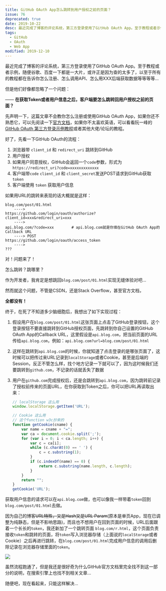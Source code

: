 ```yaml
---
title: GitHub OAuth App怎么跳转到用户授权之前的页面？
issue: 76
deprecated: true
date: 2019-10-22
desc: 最近完成了博客的评论系统，第三方登录使用了GitHub OAuth App。至于教程或者示例，随便谷歌、百度一下都是一大片，或许正是因为查的太多了，以至于所有的教程都在告诉你怎么注册、怎么调用API、怎么用XXX后端获取数据等等等等...
tags: 
  - GitHub
  - OAuth
  - Web App
modified: 2019-12-10
---
```


最近完成了博客的评论系统，第三方登录使用了GitHub OAuth App。至于教程或者示例，随便谷歌、百度一下都是一大片，或许正是因为查的太多了，以至于所有的教程都在告诉你怎么注册、怎么调用API、怎么用XXX后端获取数据等等等等...

但是他们好像都忽略了一个问题：

—— **在获取Token或者用户信息之后，客户端要怎么跳转回用户授权之前的页面？**

先声明一下，这篇文章不会教你怎么注册或使用GitHub OAuth App，如果你还不熟悉它，可以先阅读一下[官方文档]( https://developer.github.com/apps/building-oauth-apps/ )，如果你不太喜欢英语，可以看看阮一峰的[GitHub OAuth 第三方登录示例教程]( http://www.ruanyifeng.com/blog/2019/04/github-oauth.html )或者其他大佬/论坛的教程。

好了，先看一下GitHub OAuth的流程：

1. 浏览器带 `client_id` 和 `redirect_uri` 跳转到GitHub
2. 用户授权
3. 如果用户同意授权，GitHub会返回一个`code`参数，形式为 `https://redirect_uri?code=xxxxxxxxxxxxx`
4. 客户端带`code` `client_id` 和 `client_secret`发送POST请求到GitHub获取 `token`
5. 客户端使用 `token` 获取用户信息

如果用URL的跳转来表现的话大概就是这样：

```plaintext
blog.com/post/01.html
    ---->
https://github.com/login/oauth/authorize?client_id=xxx&redirect_uri=xxx
    ---->
api.blog.com/?code=xxx        # api.blog.com就是你填在GitHub OAuth App的Callback URL
    ----> POST
https://github.com/login/oauth/access_token
    ---->
???
```

对！问题来了！

怎么跳转？跳哪里？

作为开发者，我肯定是想跳回`blog.com/post/01.html`实现无缝体验对吧...

然而就这个问题，不管是CSDN，还是Stack Overflow，甚至官方文档，

**全都没有！**



终于，在死了不知道多少脑细胞后，我想出了如下实现过程：

1. 假设用户在`blog.com/post/01.html`这张页面上点击了GitHub登录按钮，这个登录按钮不要直接跳转到GitHub授权页面，先跳转到你自己设置的GitHub OAuth App的Callback URL，这里假设是`api.blog.com`，把当前页面的URL传给`api.blog.com`，例如：`api.blog.com?url=blog.com/post/01.html`

2. 这样在跳转到`api.blog.com`的时候，你就知道了点击登录的是哪张页面了，这时候可以把传过来URL记录到`localStorage`或者Cookie，甚至是后端的Session，反正不管怎么样，找个地方记录一下就可以了，因为这时候我们还要跳转到`github.com`，不记录的话就丢失了数据

3. 用户在`github.com`完成授权后，还是会跳转到`api.blog.com`，因为跳转前记录了授权前传来的页面URL，在你获取到Token之后，你可以把URL再读取出来：

   ```javascript
   // localStorage 这么用
   window.localStorage.getItem('URL');
   
   // Cookie 这么用
   // 这个function w3c抄来的
   function getCookie(cname) {
       var name = cname + "=";
       var ca = document.cookie.split(';');
       for (var i = 0; i < ca.length; i++) {
           var c = ca[i];
           while (c.charAt(0) == ' ') {
               c = c.substring(1);
           }
           if (c.indexOf(name) == 0) {
               return c.substring(name.length, c.length);
           }
       }
       return "";
   }
   getCookie('URL');
   ```

获取用户信息的请求可以在`api.blog.com`做，也可以像我一样带着`token`回到`blog.com/post/01.html`去做。

因为自己的博客~~URL特殊，又是Hash又是URL Param~~(原本是单页App，现在已调整为纯静态，但是不影响思路)，而且也不想用户在回到页面的时候，URL后面跟着一个长长的`token`，我还新加了一个跳转页面 `blog.com/r.html`，这个页面负责接收`token`和跳转的页面，将`token`写入浏览器存储（上面说的`localStorage`或者Cookie）之后再进行跳转，在`blog.com/post/01.html`完成用户信息的调用后删除记录在浏览器存储里面的`token`。

![](https://blog-r2.jw1.dev/p_assets/201910/nice.gif?width=100px&center=1)

虽然流程跑通了，但是我还是很好奇为什么GitHub官方文档里完全找不到这一部分的说明，在搜索引擎上也找不到相关文章...

随便吧，现在看起来，只能这样解决...
